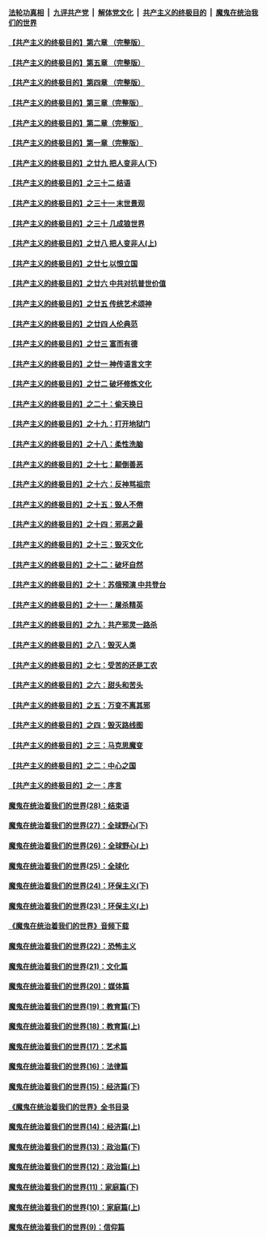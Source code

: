 ####  [法轮功真相](../../../../basic/blob/master/README.md?t=05131501) &nbsp;|&nbsp; [九评共产党](../../../../9ping.md/blob/master/README.md?t=05131501) &nbsp;|&nbsp; [解体党文化](../../../../jtdwh.md/blob/master/README.md?t=05131501)  &nbsp;|&nbsp; [共产主义的终极目的](../../../../gczydzjmd.md/blob/master/README.md?t=05131501) &nbsp;|&nbsp; [魔鬼在统治我们的世界](../../../../mgztzwmdsj.md/blob/master/README.md?t=05131501) 

#### [【共产主义的终极目的】第六章 （完整版）](../pages/nsc422/n11428913.md?t=05131501) 

#### [【共产主义的终极目的】第五章 （完整版）](../pages/nsc422/n11428912.md?t=05131501) 

#### [【共产主义的终极目的】第四章 （完整版）](../pages/nsc422/n11428907.md?t=05131501) 

#### [【共产主义的终极目的】第三章（完整版）](../pages/nsc422/n11428848.md?t=05131501) 

#### [【共产主义的终极目的】第二章（完整版）](../pages/nsc422/n11428831.md?t=05131501) 

#### [【共产主义的终极目的】第一章（完整版）](../pages/nsc422/n11417651.md?t=05131501) 

#### [【共产主义的终极目的】之廿九 把人变非人(下)](../pages/nsc422/n11344140.md?t=05131501) 

#### [【共产主义的终极目的】之三十二 结语](../pages/nsc422/n11360535.md?t=05131501) 

#### [【共产主义的终极目的】之三十一 末世景观](../pages/nsc422/n11351129.md?t=05131501) 

#### [【共产主义的终极目的】之三十 几成狼世界](../pages/nsc422/n11348280.md?t=05131501) 

#### [【共产主义的终极目的】之廿八 把人变非人(上)](../pages/nsc422/n11340492.md?t=05131501) 

#### [【共产主义的终极目的】之廿七 以恨立国](../pages/nsc422/n11336944.md?t=05131501) 

#### [【共产主义的终极目的】之廿六 中共对抗普世价值](../pages/nsc422/n11324785.md?t=05131501) 

#### [【共产主义的终极目的】之廿五 传统艺术颂神](../pages/nsc422/n11296396.md?t=05131501) 

#### [【共产主义的终极目的】之廿四 人伦典范](../pages/nsc422/n11296397.md?t=05131501) 

#### [【共产主义的终极目的】之廿三 富而有德](../pages/nsc422/n11283598.md?t=05131501) 

#### [【共产主义的终极目的】之廿一 神传语言文字](../pages/nsc422/n11263265.md?t=05131501) 

#### [【共产主义的终极目的】之廿二 破坏修炼文化](../pages/nsc422/n11245728.md?t=05131501) 

#### [【共产主义的终极目的】之二十：偷天换日](../pages/nsc422/n11238846.md?t=05131501) 

#### [【共产主义的终极目的】之十九：打开地狱门](../pages/nsc422/n11206376.md?t=05131501) 

#### [【共产主义的终极目的】之十八：柔性洗脑](../pages/nsc422/n11199994.md?t=05131501) 

#### [【共产主义的终极目的】之十七：颠倒善恶](../pages/nsc422/n11179782.md?t=05131501) 

#### [【共产主义的终极目的】之十六：反神骂祖宗](../pages/nsc422/n11166798.md?t=05131501) 

#### [【共产主义的终极目的】之十五：毁人不倦](../pages/nsc422/n11166792.md?t=05131501) 

#### [【共产主义的终极目的】之十四：邪恶之最](../pages/nsc422/n11150249.md?t=05131501) 

#### [【共产主义的终极目的】之十三：毁灭文化](../pages/nsc422/n11135227.md?t=05131501) 

#### [【共产主义的终极目的】之十二：破坏自然](../pages/nsc422/n11135214.md?t=05131501) 

#### [【共产主义的终极目的】之十：苏俄预演 中共登台](../pages/nsc422/n11118424.md?t=05131501) 

#### [【共产主义的终极目的】之十一：屠杀精英](../pages/nsc422/n11118442.md?t=05131501) 

#### [【共产主义的终极目的】之九：共产邪灵一路杀](../pages/nsc422/n11114139.md?t=05131501) 

#### [【共产主义的终极目的】之八：毁灭人类](../pages/nsc422/n11108503.md?t=05131501) 

#### [【共产主义的终极目的】之七：受苦的还是工农](../pages/nsc422/n11101809.md?t=05131501) 

#### [【共产主义的终极目的】之六：甜头和苦头](../pages/nsc422/n11096971.md?t=05131501) 

#### [【共产主义的终极目的】之五：万变不离其邪](../pages/nsc422/n11091285.md?t=05131501) 

#### [【共产主义的终极目的】之四：毁灭路线图](../pages/nsc422/n11086284.md?t=05131501) 

#### [【共产主义的终极目的】之三：马克思魔变](../pages/nsc422/n11061941.md?t=05131501) 

#### [【共产主义的终极目的】之二：中心之国](../pages/nsc422/n11047728.md?t=05131501) 

#### [【共产主义的终极目的】之一：序言](../pages/nsc422/n11086077.md?t=05131501) 

#### [魔鬼在统治着我们的世界(28)：结束语](../pages/nsc422/n10936246.md?t=05131501) 

#### [魔鬼在统治着我们的世界(27)：全球野心(下)](../pages/nsc422/n10928319.md?t=05131501) 

#### [魔鬼在统治着我们的世界(26)：全球野心(上)](../pages/nsc422/n10900318.md?t=05131501) 

#### [魔鬼在统治着我们的世界(25)：全球化](../pages/nsc422/n10788205.md?t=05131501) 

#### [魔鬼在统治着我们的世界(24)：环保主义(下)](../pages/nsc422/n10695307.md?t=05131501) 

#### [魔鬼在统治着我们的世界(23)：环保主义(上)](../pages/nsc422/n10688613.md?t=05131501) 

#### [《魔鬼在统治着我们的世界》音频下载](../pages/nsc422/n10635553.md?t=05131501) 

#### [魔鬼在统治着我们的世界(22)：恐怖主义](../pages/nsc422/n10614727.md?t=05131501) 

#### [魔鬼在统治着我们的世界(21)：文化篇](../pages/nsc422/n10597706.md?t=05131501) 

#### [魔鬼在统治着我们的世界(20)：媒体篇](../pages/nsc422/n10586579.md?t=05131501) 

#### [魔鬼在统治着我们的世界(19)：教育篇(下)](../pages/nsc422/n10564808.md?t=05131501) 

#### [魔鬼在统治着我们的世界(18)：教育篇(上)](../pages/nsc422/n10526970.md?t=05131501) 

#### [魔鬼在统治着我们的世界(17)：艺术篇](../pages/nsc422/n10499093.md?t=05131501) 

#### [魔鬼在统治着我们的世界(16)：法律篇](../pages/nsc422/n10485969.md?t=05131501) 

#### [魔鬼在统治着我们的世界(15)：经济篇(下)](../pages/nsc422/n10469975.md?t=05131501) 

#### [《魔鬼在统治着我们的世界》全书目录](../pages/nsc422/n10464261.md?t=05131501) 

#### [魔鬼在统治着我们的世界(14)：经济篇(上)](../pages/nsc422/n10457370.md?t=05131501) 

#### [魔鬼在统治着我们的世界(13)：政治篇(下)](../pages/nsc422/n10448270.md?t=05131501) 

#### [魔鬼在统治着我们的世界(12)：政治篇(上)](../pages/nsc422/n10444576.md?t=05131501) 

#### [魔鬼在统治着我们的世界(11)：家庭篇(下)](../pages/nsc422/n10440961.md?t=05131501) 

#### [魔鬼在统治着我们的世界(10)：家庭篇(上)](../pages/nsc422/n10435448.md?t=05131501) 

#### [魔鬼在统治着我们的世界(9)：信仰篇](../pages/nsc422/n10432159.md?t=05131501) 

